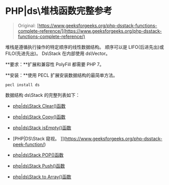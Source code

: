 # PHP|ds\堆栈函数完整参考

> Original: [https://www.geeksforgeeks.org/php-dsstack-functions-complete-reference/](https://www.geeksforgeeks.org/php-dsstack-functions-complete-reference/)

堆栈是遵循执行操作的特定顺序的线性数据结构。 顺序可以是 LIFO(后进先出)或 FILO(先进先出)。 Ds\Stack 在内部使用 ds\Vector。

**要求：**扩展和兼容性 PolyFill 都需要 PHP 7。

**安装：**使用 PECL 扩展安装数据结构的最简单方法。

```
pecl install ds
```

数据结构 ds\Stack 的完整列表如下：

*   [php|ds\Stack Clear()函数](https://www.geeksforgeeks.org/php-dsstack-clear-function/)
*   [php|ds\Stack Copy()函数](https://www.geeksforgeeks.org/php-dsstack-copy-function/)
*   [php|ds\Stack isEmpty()函数](https://www.geeksforgeeks.org/php-dsstack-isempty-function/)
*   [PHP|DS\Stack 窥视。 ]](https://www.geeksforgeeks.org/php-dsstack-peek-function/)

*   [php|ds\Stack POP()函数](https://www.geeksforgeeks.org/php-dsstack-pop-function/)
*   [php|ds\Stack Push()函数](https://www.geeksforgeeks.org/php-dsstack-push-function/)
*   [php|ds\Stack to Array()函数](https://www.geeksforgeeks.org/php-dsstack-toarray-function/)
